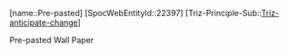﻿---
type: TrizExample
aliases:
- Pre-pasted
license: CC BY-SA 4.0
copyright: https://github.com/SpocWeb
IsDeleted: false
IsReadOnly: false
Confidential: public
tags: 
- Triz/Principle/Example
---
[name::Pre-pasted]
[SpocWebEntityId::22397]
[Triz-Principle-Sub::[Triz-anticipate-change](tech/Triz/Sub/Triz-anticipate-change.md)]

Pre-pasted Wall Paper